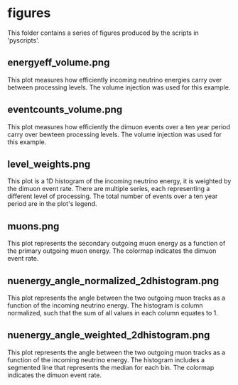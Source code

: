 # figures

This folder contains a series of figures produced by the scripts in 'pyscripts'.

## energyeff_volume.png

This plot measures how efficiently incoming neutrino energies carry over 
between processing levels. The volume injection was used for this example.

## eventcounts_volume.png

This plot measures how efficiently the dimuon events over a ten year period carry over bewteen
processing levels. The volume injection was used for this example.

## level_weights.png

This plot is a 1D histogram of the incoming neutrino energy, it is weighted by the dimuon event rate.
There are multiple series, each representing a different level of processing. The total number of
events over a ten year period are in the plot's legend.

## muons.png

This plot represents the secondary outgoing muon energy as a function
of the primary outgoing muon energy. The colormap indicates the dimuon event rate.

## nuenergy_angle_normalized_2dhistogram.png

This plot represents the angle between the two outgoing muon tracks as a function
of the incoming neutrino energy. The histogram is column normalized, such that the sum of all values
in each column equates to 1.

## nuenergy_angle_weighted_2dhistogram.png

This plot represents the angle between the two outgoing muon tracks as a function
of the incoming neutrino energy. The histogram includes a segmented line that represents the median for each bin.
The colormap indicates the dimuon event rate.
